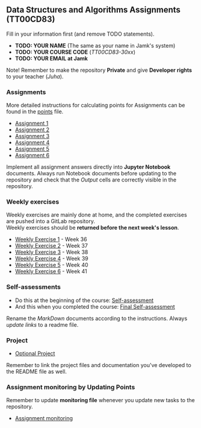 ## Data Structures and Algorithms Assignments (TT00CD83)

Fill in your information first (and remove TODO statements).

* **TODO: YOUR NAME** (The same as your name in Jamk's system) 
* **TODO: YOUR COURSE CODE** (_TT00CD83-30xx_)
* **TODO: YOUR EMAIL at Jamk**

Note! Remember to make the repository **Private** and give **Developer rights** to your teacher (_Juha_).

### Assignments

More detailed instructions for calculating points for Assignments can be found in the [points](LastnameFirstname-points.md) file.

* [Assignment 1](assignments/assignment_tasks_01.ipynb)
* [Assignment 2](assignments/assignment_tasks_02.ipynb)
* [Assignment 3](assignments/assignment_tasks_03.ipynb)
* [Assignment 4](assignments/assignment_tasks_04.ipynb)
* [Assignment 5](assignments/assignment_tasks_05.ipynb)
* [Assignment 6](assignments/assignment_tasks_06.ipynb)

Implement all assignment answers directly into **Jupyter Notebook** documents. 
Always run Notebook documents before updating to the repository and check that the _Output_ cells are correctly visible in the repository.

### Weekly exercises

Weekly exercises are mainly done at home, and the completed exercises are pushed into a GitLab repository.  
Weekly exercises should be **returned before the next week's lesson**.

* [Weekly Exercise 1](weekly_exercises/01_weekly_exercises.md) - Week 36
* [Weekly Exercise 2](weekly_exercises/02_weekly_exercises.md) - Week 37
* [Weekly Exercise 3](weekly_exercises/03_weekly_exercises.md) - Week 38
* [Weekly Exercise 4](weekly_exercises/04_weekly_exercises.md) - Week 39
* [Weekly Exercise 5](weekly_exercises/05_weekly_exercises.md) - Week 40
* [Weekly Exercise 6](weekly_exercises/06_weekly_exercises.md) - Week 41

### Self-assessments

* Do this at the beginning of the course: [Self-assessment](self_assessments/LastnameFirstname-SelfAssessment.md)
* And this when you completed the course: [Final Self-assessment](self_assessments/LastnameFirstname-FinalSelfAssessment.md)

Rename the _MarkDown_ documents according to the instructions. Always _update links_ to a readme file.

### Project 

* [Optional Project](optional_project/optional_project.md)

Remember to link the project files and documentation you've developed to the README file as well.

### Assignment monitoring by Updating Points

Remember to update **monitoring file** whenever you update new tasks to the repository.

* [Assignment monitoring](LastnameFirstname-points.md)

